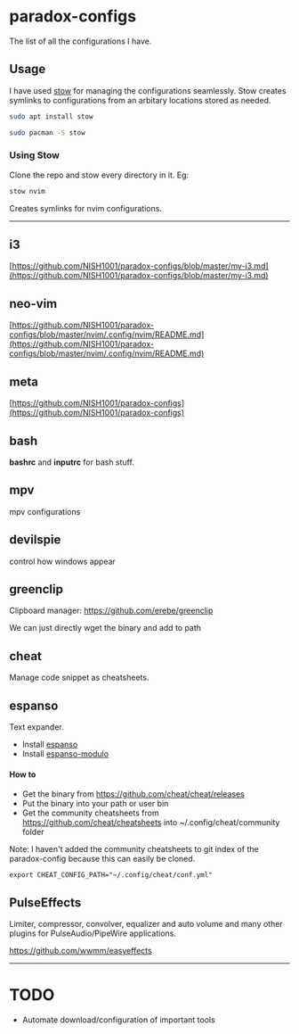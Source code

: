 # paradox-configs
The list of all the configurations I have.

## Usage
I have used [stow](https://www.gnu.org/software/stow/manual/stow.html) for managing the configurations seamlessly.
Stow creates symlinks to configurations from an arbitary locations stored as needed.
```bash
sudo apt install stow
```

```bash
sudo pacman -S stow
```

### Using Stow
Clone the repo and stow every directory in it. Eg:  
```bash
stow nvim
```
Creates symlinks for nvim configurations.

---

## i3
[https://github.com/NISH1001/paradox-configs/blob/master/my-i3.md](https://github.com/NISH1001/paradox-configs/blob/master/my-i3.md)

## neo-vim
[https://github.com/NISH1001/paradox-configs/blob/master/nvim/.config/nvim/README.md](https://github.com/NISH1001/paradox-configs/blob/master/nvim/.config/nvim/README.md)

## meta
[https://github.com/NISH1001/paradox-configs](https://github.com/NISH1001/paradox-configs)

## bash
**bashrc** and **inputrc** for bash stuff.

## mpv 
mpv configurations

## devilspie
control how windows appear

## greenclip

Clipboard manager: https://github.com/erebe/greenclip

We can just directly wget the binary and add to path

## cheat

Manage code snippet as cheatsheets.

## espanso

Text expander.

- Install [espanso](https://github.com/federico-terzi/espanso)
- Install [espanso-modulo](https://espanso.org/install/linux/#installing-modulo)

#### How to

- Get the binary from https://github.com/cheat/cheat/releases
- Put the binary into your path or user bin
- Get the community cheatsheets from https://github.com/cheat/cheatsheets into ~/.config/cheat/community folder

Note: I haven't added the community cheatsheets to git index of the paradox-config because this can easily be cloned.

`export CHEAT_CONFIG_PATH="~/.config/cheat/conf.yml"`

## PulseEffects

Limiter, compressor, convolver, equalizer and auto volume and many other plugins for PulseAudio/PipeWire applications.

https://github.com/wwmm/easyeffects

---

# TODO
- Automate download/configuration of important tools
